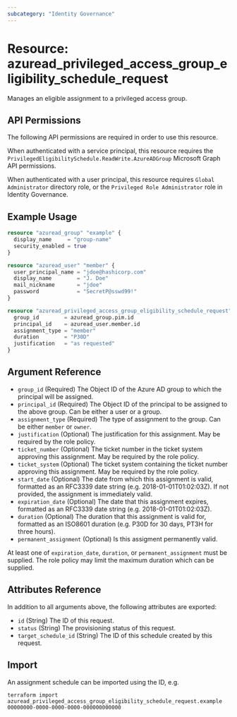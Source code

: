 ```yaml
---
subcategory: "Identity Governance"
---
```


# Resource: azuread_privileged_access_group_eligibility_schedule_request

Manages an eligible assignment to a privileged access group.

## API Permissions

The following API permissions are required in order to use this resource.

When authenticated with a service principal, this resource requires the `PrivilegedEligibilitySchedule.ReadWrite.AzureADGroup` Microsoft Graph API permissions.

When authenticated with a user principal, this resource requires `Global Administrator` directory role, or the `Privileged Role Administrator` role in Identity Governance.

## Example Usage

```terraform
resource "azuread_group" "example" {
  display_name     = "group-name"
  security_enabled = true
}

resource "azuread_user" "member" {
  user_principal_name = "jdoe@hashicorp.com"
  display_name        = "J. Doe"
  mail_nickname       = "jdoe"
  password            = "SecretP@sswd99!"
}

resource "azuread_privileged_access_group_eligibility_schedule_request" "example" {
  group_id        = azuread_group.pim.id
  principal_id    = azuread_user.member.id
  assignment_type = "member"
  duration        = "P30D"
  justification   = "as requested"
}
```

## Argument Reference

- `group_id` (Required) The Object ID of the Azure AD group to which the principal will be assigned.
- `principal_id` (Required) The Object ID of the principal to be assigned to the above group. Can be either a user or a group.
- `assignment_type` (Required) The type of assignment to the group. Can be either `member` or `owner`.
- `justification` (Optional) The justification for this assignment. May be required by the role policy.
- `ticket_number` (Optional) The ticket number in the ticket system approving this assignment. May be required by the role policy.
- `ticket_system` (Optional) The ticket system containing the ticket number approving this assignment. May be required by the role policy.
- `start_date` (Optional) The date from which this assignment is valid, formatted as an RFC3339 date string (e.g. 2018-01-01T01:02:03Z). If not provided, the assignment is immediately valid.
- `expiration_date` (Optional) The date that this assignment expires, formatted as an RFC3339 date string (e.g. 2018-01-01T01:02:03Z).
- `duration` (Optional) The duration that this assignment is valid for, formatted as an ISO8601 duration (e.g. P30D for 30 days, PT3H for three hours).
- `permanent_assignment` (Optional) Is this assigment permanently valid.

At least one of `expiration_date`, `duration`, or `permanent_assignment` must be supplied. The role policy may limit the maximum duration which can be supplied.

## Attributes Reference

In addition to all arguments above, the following attributes are exported:

- `id` (String) The ID of this request.
- `status` (String) The provisioning status of this request.
- `target_schedule_id` (String) The ID of this schedule created by this request.

## Import

An assignment schedule can be imported using the ID, e.g.

```shell
terraform import azuread_privileged_access_group_eligibility_schedule_request.example 00000000-0000-0000-0000-000000000000
```
